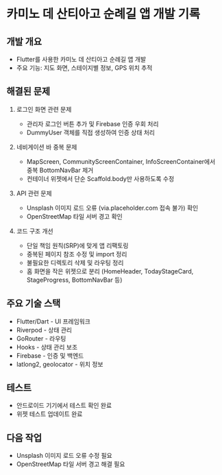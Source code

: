 # 카미노 데 산티아고 순례길 앱 개발 기록

## 개발 개요
- Flutter를 사용한 카미노 데 산티아고 순례길 앱 개발
- 주요 기능: 지도 화면, 스테이지별 정보, GPS 위치 추적

## 해결된 문제
1. 로그인 화면 관련 문제
   - 관리자 로그인 버튼 추가 및 Firebase 인증 우회 처리
   - DummyUser 객체를 직접 생성하여 인증 상태 처리

2. 네비게이션 바 중복 문제
   - MapScreen, CommunityScreenContainer, InfoScreenContainer에서 중복 BottomNavBar 제거
   - 컨테이너 위젯에서 단순 Scaffold.body만 사용하도록 수정

3. API 관련 문제
   - Unsplash 이미지 로드 오류 (via.placeholder.com 접속 불가) 확인
   - OpenStreetMap 타일 서버 경고 확인

4. 코드 구조 개선
   - 단일 책임 원칙(SRP)에 맞게 앱 리팩토링
   - 중복된 페이지 참조 수정 및 import 정리
   - 불필요한 디렉토리 삭제 및 라우팅 정리
   - 홈 화면을 작은 위젯으로 분리 (HomeHeader, TodayStageCard, StageProgress, BottomNavBar 등)

## 주요 기술 스택
- Flutter/Dart - UI 프레임워크
- Riverpod - 상태 관리
- GoRouter - 라우팅
- Hooks - 상태 관리 보조
- Firebase - 인증 및 백엔드
- latlong2, geolocator - 위치 정보

## 테스트
- 안드로이드 기기에서 테스트 확인 완료
- 위젯 테스트 업데이트 완료

## 다음 작업
- Unsplash 이미지 로드 오류 수정 필요
- OpenStreetMap 타일 서버 경고 해결 필요

